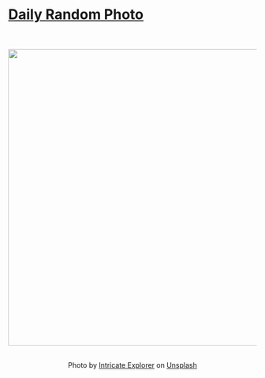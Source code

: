 # [Daily Random Photo](https://www.dailyrandomphoto.com/)

<div align="center">
  <br>
  <br>
  <a href="https://www.dailyrandomphoto.com/p/2025/2025-08-08/"><img src="https://images.unsplash.com/photo-1752035197224-6e6bdc4f7fb1?crop=entropy&cs=tinysrgb&fit=max&fm=jpg&ixid=M3w3NzUwOHwwfDF8cmFuZG9tfHx8fHx8fHx8MTc1NDYxNDQzNnw&ixlib=rb-4.1.0&q=80&w=1080" width="600px"></a>
  <br>
  <br>
  <p class="has-text-grey">Photo by <a href="https://unsplash.com/@intricateexplorer?utm_source=Daily%20Random%20Photo&amp;utm_medium=referral" target="_blank" rel="noopener noreferrer">Intricate Explorer</a> on <a href="https://unsplash.com/photos/a-grand-ornate-library-with-many-books-U1l9yeTDaHM?utm_source=Daily%20Random%20Photo&amp;utm_medium=referral" target="_blank" rel="noopener noreferrer">Unsplash</a></p>
</div>
